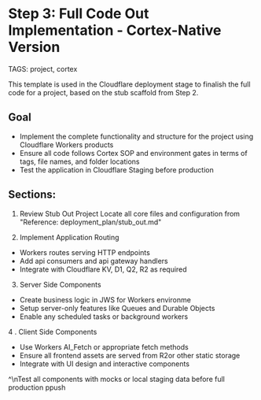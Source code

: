 # Step 3: Full Code Out Implementation - Cortex-Native Version

TAGS: project, cortex

This template is used in the Cloudflare deployment stage to finalish the full code for a project, based on the stub scaffold from Step 2.

## Goal
- Implement the complete functionality and structure for the project using Cloudflare Workers products
- Ensure all code follows Cortex SOP and environment gates in terms of tags, file names, and folder locations
- Test the application in Cloudflare Staging before production

## Sections:

1. Review Stub Out Project
Locate all core files and configuration from "Reference: deployment_plan/stub_out.md"

2. Implement Application Routing
- Workers routes serving HTTP endpoints
- Add api consumers and api gateway handlers
- Integrate with Cloudflare KV, D1, Q2, R2 as required

3. Server Side Components
- Create business logic in JWS for Workers environme
- Setup server-only features like Queues and Durable Objects
- Enable any scheduled tasks or background workers

4 . Client Side Components
- Use Workers AI_Fetch or appropriate fetch methods
- Ensure all frontend assets are served from R2or other static storage
- Integrate with UI design and interactive components

^\nTest all components with mocks or local staging data before full production ppush
